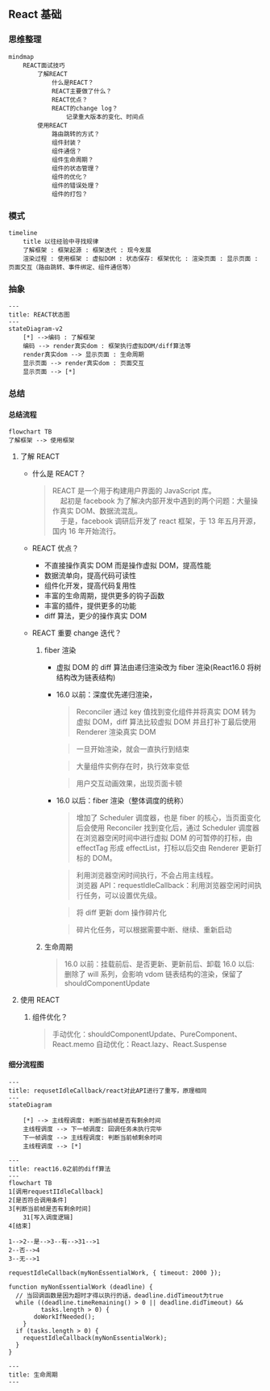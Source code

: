 ## React 基础

### 思维整理

```mermaid
mindmap
    REACT面试技巧
        了解REACT
            什么是REACT？
            REACT主要做了什么？
            REACT优点？
            REACT的change log？
                记录重大版本的变化、时间点
        使用REACT
            路由跳转的方式？
            组件封装？
            组件通信？
            组件生命周期？
            组件的状态管理？
            组件的优化？
            组件的错误处理？
            组件的打包？
```

### 模式

```mermaid
timeline
    title 以往经验中寻找规律
    了解框架 : 框架起源 : 框架迭代 : 现今发展
    渲染过程 : 使用框架 : 虚拟DOM : 状态保存: 框架优化 : 渲染页面 : 显示页面 : 页面交互（路由跳转、事件绑定、组件通信等）
```

### 抽象

```mermaid
---
title: REACT状态图
---
stateDiagram-v2
    [*] -->编码 : 了解框架
    编码 --> render真实dom : 框架执行虚拟DOM/diff算法等
    render真实dom --> 显示页面 : 生命周期
    显示页面 --> render真实dom : 页面交互
    显示页面 --> [*]
```

### 总结

#### 总结流程

```mermaid
flowchart TB
了解框架 --> 使用框架
```

1. 了解 REACT

   - 什么是 REACT？
     > REACT 是一个用于构建用户界面的 JavaScript 库。  
     > &nbsp;&nbsp;&nbsp;&nbsp;起初是 facebook 为了解决内部开发中遇到的两个问题：大量操作真实 DOM、数据流混乱。  
     > &nbsp;&nbsp;&nbsp;&nbsp;于是，facebook 调研后开发了 react 框架，于 13 年五月开源，国内 16 年开始流行。
   - REACT 优点？
     - 不直接操作真实 DOM 而是操作虚拟 DOM，提高性能
     - 数据流单向，提高代码可读性
     - 组件化开发，提高代码复用性
     - 丰富的生命周期，提供更多的钩子函数
     - 丰富的插件，提供更多的功能
     - diff 算法，更少的操作真实 DOM
   - REACT 重要 change 迭代？

     1. fiber 渲染

        - 虚拟 DOM 的 diff 算法由递归渲染改为 fiber 渲染(React16.0 将树结构改为链表结构)

        - 16.0 以前：深度优先递归渲染，

          > Reconciler 通过 key 值找到变化组件并将真实 DOM 转为虚拟 DOM，diff 算法比较虚拟 DOM 并且打补丁最后使用 Renderer 渲染真实 DOM

          > 一旦开始渲染，就会一直执行到结束

          > 大量组件实例存在时，执行效率变低

          > 用户交互动画效果，出现页面卡顿

        - 16.0 以后：fiber 渲染（整体调度的统称）

          > 增加了 Scheduler 调度器，也是 fiber 的核心，当页面变化后会使用 Reconciler 找到变化后，通过 Scheduler 调度器在浏览器空闲时间中进行虚拟 DOM 的可暂停的打标，由 effectTag 形成 effectList，打标以后交由 Renderer 更新打标的 DOM。

          > 利用浏览器空闲时间执行，不会占用主线程。  
          > 浏览器 API：requestIdleCallback：利用浏览器空闲时间执行任务，可以设置优先级。

          > 将 diff 更新 dom 操作碎片化

          > 碎片化任务，可以根据需要中断、继续、重新启动

     2. 生命周期
        > 16.0 以前：挂载前后、是否更新、更新前后、卸载
        > 16.0 以后: 删除了 will 系列，会影响 vdom 链表结构的渲染，保留了 shouldComponentUpdate

2. 使用 REACT
   1. 组件优化？
      > 手动优化：shouldComponentUpdate、PureComponent、React.memo
      > 自动优化：React.lazy、React.Suspense

#### 细分流程图

```mermaid
---
title: requsetIdleCallback/react对此API进行了重写，原理相同
---
stateDiagram

    [*] --> 主线程调度: 判断当前帧是否有剩余时间
    主线程调度 --> 下一帧调度: 回调任务未执行完毕
    下一帧调度 --> 主线程调度: 判断当前帧剩余时间
    主线程调度 --> [*]
```

```mermaid
---
title: react16.0之前的diff算法
---
flowchart TB
1[调用requestIIdleCallback]
2[是否符合调用条件]
3[判断当前帧是否有剩余时间]
    31[写入调度逻辑]
4[结束]

1-->2--是-->3--有-->31-->1
2--否-->4
3--无-->1
```

```
requestIdleCallback(myNonEssentialWork, { timeout: 2000 });

function myNonEssentialWork (deadline) {
  // 当回调函数是因为超时才得以执行的话，deadline.didTimeout为true
  while ((deadline.timeRemaining() > 0 || deadline.didTimeout) &&
         tasks.length > 0) {
       doWorkIfNeeded();
    }
  if (tasks.length > 0) {
    requestIdleCallback(myNonEssentialWork);
  }
}
```

```mermaid
---
title: 生命周期
---
```
